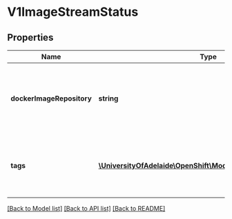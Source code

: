 # V1ImageStreamStatus

## Properties
Name | Type | Description | Notes
------------ | ------------- | ------------- | -------------
**dockerImageRepository** | **string** | DockerImageRepository represents the effective location this stream may be accessed at. May be empty until the server determines where the repository is located | 
**tags** | [**\UniversityOfAdelaide\OpenShift\Model\V1NamedTagEventList[]**](V1NamedTagEventList.md) | Tags are a historical record of images associated with each tag. The first entry in the TagEvent array is the currently tagged image. | [optional] 

[[Back to Model list]](../README.md#documentation-for-models) [[Back to API list]](../README.md#documentation-for-api-endpoints) [[Back to README]](../README.md)


